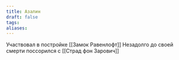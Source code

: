 ```yaml
---
title: Азалин
draft: false
tags: 
aliases:
---
```

 

Участвовал в постройке [[Замок Равенлофт]]
Незадолго до своей смерти поссорился с [[Страд фон Зарович]]
